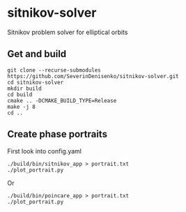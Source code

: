 # sitnikov-solver
Sitnikov problem solver for elliptical orbits

## Get and build

```
git clone --recurse-submodules https://github.com/SeverinDenisenko/sitnikov-solver.git
cd sitnikov-solver
mkdir build
cd build
cmake .. -DCMAKE_BUILD_TYPE=Release
make -j 8
cd ..
```

## Create phase portraits

First look into config.yaml

```
./build/bin/sitnikov_app > portrait.txt
./plot_portrait.py
```

Or

```
./build/bin/poincare_app > portrait.txt
./plot_portrait.py
```
